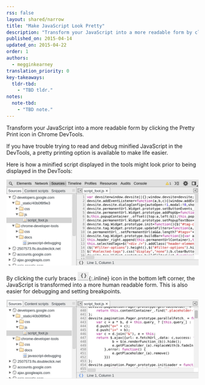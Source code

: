 ```yaml
---
rss: false
layout: shared/narrow
title: "Make JavaScript Look Pretty"
description: "Transform your JavaScript into a more readable form by clicking the Pretty Print icon in Chrome DevTools."
published_on: 2015-04-14
updated_on: 2015-04-22
order: 1
authors:
  - megginkearney
translation_priority: 0
key-takeaways:
  tldr-tbd:
    - "TBD tldr."
notes:
  note-tbd:
    - "TBD note."
---
```


<p class="intro">
  Transform your JavaScript into a more readable form by clicking the Pretty Print icon in Chrome DevTools.
</p>

If you have trouble trying to read and debug minified JavaScript in the DevTools, a pretty printing option is available to make life easier. 

Here is how a minified script displayed in the tools might look prior to being displayed in the DevTools:

![Minified script](imgs/pretty-print-off.jpg)

By clicking the curly braces ![Pretty print icon](imgs/prettyprint-icon.png){:.inline} icon in the bottom left corner, the JavaScript is transformed into a more human readable form. This is also easier for debugging and setting breakpoints.

![Pretty print JavaScript](imgs/pretty-print-on.jpg)


